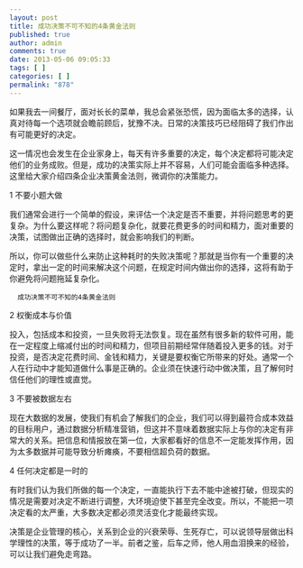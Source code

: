 ```yaml
---
layout: post
title: 成功决策不可不知的4条黄金法则
published: true
author: admin
comments: true
date: 2013-05-06 09:05:33
tags: [ ]
categories: [ ]
permalink: "878"
---
```

如果我去一间餐厅，面对长长的菜单，我总会紧张恐慌，因为面临太多的选择，认真对待每一个选项就会瞻前顾后，犹豫不决。日常的决策技巧已经阻碍了我们作出有可能更好的决定。

这一情况也会发生在企业家身上，每天有许多重要的决定，每个决定都将可能决定他们的业务成败。但是，成功的决策实际上并不容易，人们可能会面临多种选择。这里给大家介绍四条企业决策黄金法则，微调你的决策能力。

1 不要小题大做

我们通常会进行一个简单的假设，来评估一个决定是否不重要，并将问题思考的更复杂。为什么要这样呢？将问题复杂化，就要花费更多的时间和精力，面对重要的决策，试图做出正确的选择时，就会影响我们的判断。

所以，你可以做些什么来防止这种耗时的失败决策呢？那就是当你有一个重要的决定时，拿出一定的时间来解决这个问题，在规定时间内做出你的选择，这将有助于你避免将问题拖延复杂化。


  
    
      
    
    
    
      成功决策不可不知的4条黄金法则
    
  


2 权衡成本与价值

投入，包括成本和投资，一旦失败将无法恢复。现在虽然有很多新的软件可用，能在一定程度上缩减付出的时间和精力，但项目前期经常伴随着投入更多的钱。对于投资，是否决定花费时间、金钱和精力，关键是要权衡它所带来的好处。通常一个人在行动中才能知道做什么事是正确的。企业须在快速行动中做决策，且了解何时信任他们的理性或直觉。

3 不要被数据左右

现在大数据的发展，使我们有机会了解我们的企业，我们可以得到最符合成本效益的目标用户，通过数据分析精准营销，但这并不意味着数据实际上与你的决定有非常大的关系。把信息和情报放在第一位，大家都看好的信息不一定能发挥作用，因为太多数据并可能导致分析瘫痪，不要相信超负荷的数据。

4 任何决定都是一时的

有时我们认为我们所做的每一个决定，一直能执行下去不能中途被打破，但现实的情况是需要对决定不断进行调整，大环境迫使下甚至完全改变。所以，不能把一项决定看的太严重，大多数决定都必须灵活变化才能最终实现。

决策是企业管理的核心，关系到企业的兴衰荣辱、生死存亡，可以说领导层做出科学理性的决策，等于成功了一半。前者之鉴，后车之师，他人用血泪换来的经验，可以让我们避免走弯路。